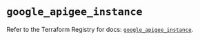 # `google_apigee_instance`

Refer to the Terraform Registry for docs: [`google_apigee_instance`](https://registry.terraform.io/providers/hashicorp/google/5.12.0/docs/resources/apigee_instance).
